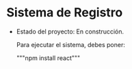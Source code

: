 <h1> Sistema de Registro</h1>

- Estado del proyecto: En construcción.

  Para ejecutar el sistema, debes poner:

  """npm install react"""
